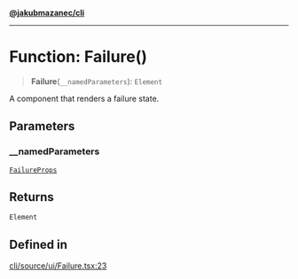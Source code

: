 [**@jakubmazanec/cli**](../README.md)

---

# Function: Failure()

> **Failure**(`__namedParameters`): `Element`

A component that renders a failure state.

## Parameters

### \_\_namedParameters

[`FailureProps`](../type-aliases/FailureProps.md)

## Returns

`Element`

## Defined in

[cli/source/ui/Failure.tsx:23](https://github.com/jakubmazanec/tools/blob/3e339f67fc5b5cd011c28acb315570a2f29efedc/packages/cli/source/ui/Failure.tsx#L23)
